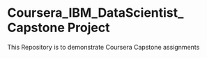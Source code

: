 # Coursera_IBM_DataScientist_ Capstone Project
This Repository is to demonstrate Coursera Capstone assignments
